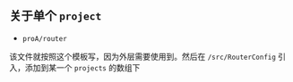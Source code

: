 ## 关于单个 `project`

* `proA/router`

该文件就按照这个模板写，因为外层需要使用到。然后在 `/src/RouterConfig` 引入，添加到某一个 `projects` 的数组下

